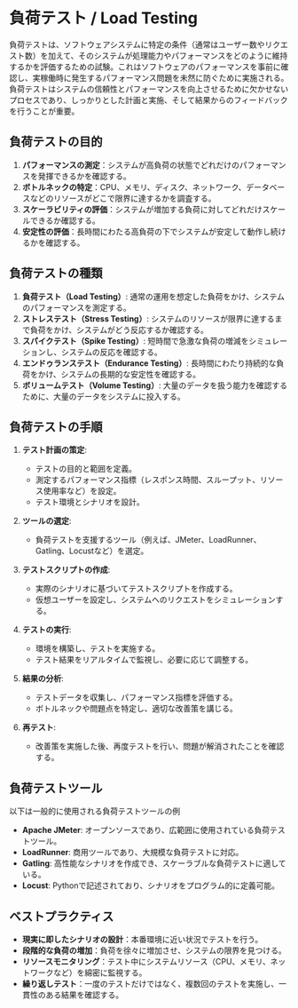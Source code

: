# 負荷テスト / Load Testing

負荷テストは、ソフトウェアシステムに特定の条件（通常はユーザー数やリクエスト数）を加えて、そのシステムが処理能力やパフォーマンスをどのように維持するかを評価するための試験。これはソフトウェアのパフォーマンスを事前に確認し、実稼働時に発生するパフォーマンス問題を未然に防ぐために実施される。
負荷テストはシステムの信頼性とパフォーマンスを向上させるために欠かせないプロセスであり、しっかりとした計画と実施、そして結果からのフィードバックを行うことが重要。

## 負荷テストの目的

1. **パフォーマンスの測定**：システムが高負荷の状態でどれだけのパフォーマンスを発揮できるかを確認する。
2. **ボトルネックの特定**：CPU、メモリ、ディスク、ネットワーク、データベースなどのリソースがどこで限界に達するかを調査する。
3. **スケーラビリティの評価**：システムが増加する負荷に対してどれだけスケールできるか確認する。
4. **安定性の評価**：長時間にわたる高負荷の下でシステムが安定して動作し続けるかを確認する。

## 負荷テストの種類

1. **負荷テスト（Load Testing）**: 通常の運用を想定した負荷をかけ、システムのパフォーマンスを測定する。
2. **ストレステスト（Stress Testing）**: システムのリソースが限界に達するまで負荷をかけ、システムがどう反応するか確認する。
3. **スパイクテスト（Spike Testing）**: 短時間で急激な負荷の増減をシミュレーションし、システムの反応を確認する。
4. **エンドゥランステスト（Endurance Testing）**: 長時間にわたり持続的な負荷をかけ、システムの長期的な安定性を確認する。
5. **ボリュームテスト（Volume Testing）**: 大量のデータを扱う能力を確認するために、大量のデータをシステムに投入する。

## 負荷テストの手順

1. **テスト計画の策定**:
    - テストの目的と範囲を定義。
    - 測定するパフォーマンス指標（レスポンス時間、スループット、リソース使用率など）を設定。
    - テスト環境とシナリオを設計。

2. **ツールの選定**:
    - 負荷テストを支援するツール（例えば、JMeter、LoadRunner、Gatling、Locustなど）を選定。

3. **テストスクリプトの作成**:
    - 実際のシナリオに基づいてテストスクリプトを作成する。
    - 仮想ユーザーを設定し、システムへのリクエストをシミュレーションする。

4. **テストの実行**:
    - 環境を構築し、テストを実施する。
    - テスト結果をリアルタイムで監視し、必要に応じて調整する。

5. **結果の分析**:
    - テストデータを収集し、パフォーマンス指標を評価する。
    - ボトルネックや問題点を特定し、適切な改善策を講じる。

6. **再テスト**:
    - 改善策を実施した後、再度テストを行い、問題が解消されたことを確認する。

## 負荷テストツール

以下は一般的に使用される負荷テストツールの例

- **Apache JMeter**: オープンソースであり、広範囲に使用されている負荷テストツール。
- **LoadRunner**: 商用ツールであり、大規模な負荷テストに対応。
- **Gatling**: 高性能なシナリオを作成でき、スケーラブルな負荷テストに適している。
- **Locust**: Pythonで記述されており、シナリオをプログラム的に定義可能。

## ベストプラクティス

- **現実に即したシナリオの設計**：本番環境に近い状況でテストを行う。
- **段階的な負荷の増加**：負荷を徐々に増加させ、システムの限界を見つける。
- **リソースモニタリング**：テスト中にシステムリソース（CPU、メモリ、ネットワークなど）を綿密に監視する。
- **繰り返しテスト**：一度のテストだけではなく、複数回のテストを実施し、一貫性のある結果を確認する。
